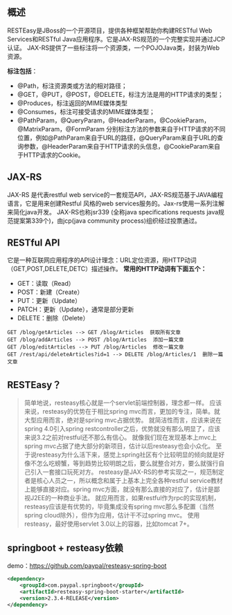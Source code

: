 ## 概述
RESTEasy是JBoss的一个开源项目，提供各种框架帮助你构建RESTful Web Services和RESTful Java应用程序。它是JAX-RS规范的一个完整实现并通过JCP认证。
JAX-RS提供了一些标注将一个资源类，一个POJOJava类，封装为Web资源。

**标注包括**：
- @Path，标注资源类或方法的相对路径；
- @GET，@PUT，@POST，@DELETE，标注方法是用的HTTP请求的类型；
- @Produces，标注返回的MIME媒体类型
- @Consumes，标注可接受请求的MIME媒体类型；
- @PathParam，@QueryParam，@HeaderParam，@CookieParam，@MatrixParam，@FormParam
分别标注方法的参数来自于HTTP请求的不同位置，例如@PathParam来自于URL的路径，@QueryParam来自于URL的查询参数，@HeaderParam来自于HTTP请求的头信息，@CookieParam来自于HTTP请求的Cookie。

## JAX-RS
JAX-RS 是代表restful web service的一套规范API，JAX-RS规范基于JAVA编程语言，它是用来创建Restful 风格的web services服务的。Jax-rs使用一系列注解来简化java开发。
JAX-RS也称jsr339 (全称java specifications requests java规范提案第339个)，由jcp(java community process)组织经过投票通过。

## RESTful API
它是一种互联网应用程序的API设计理念：URL定位资源，用HTTP动词（GET,POST,DELETE,DETC）描述操作。
**常用的HTTP动词有下面五个：**
- GET：读取（Read）
- POST：新建（Create）
- PUT：更新（Update）
- PATCH：更新（Update），通常是部分更新
- DELETE：删除（Delete）
```
GET /blog/getArticles --> GET /blog/Articles  获取所有文章
GET /blog/addArticles --> POST /blog/Articles  添加一篇文章
GET /blog/editArticles --> PUT /blog/Articles  修改一篇文章 
GET /rest/api/deleteArticles?id=1 --> DELETE /blog/Articles/1  删除一篇文章
```


## RESTEasy？
> 简单地说，resteasy核心就是一个servlet前端控制器，理念都一样。
> 应该来说，resteasy的优势在于相比spring mvc而言，更加的专注，简单。就大型应用而言，绝对是spring mvc占据优势。
> 就简洁性而言，应该来说在spring 4.0引入spring restcontroller之后，优势就没有那么明显了，应该来说3.2之前对restful还不那么有信心。
> 就像我们现在发现基本上mvc上spring mvc占据了绝大部分的新项目，估计以后resteasy也会小众化。
> 至于说resteasy为什么活下来，感觉上spring社区有个比较明显的倾向就是好像不怎么吃螃蟹，等到趋势比较明朗之后，要么就整合对方，要么就强行自己引入一套接口玩死对方。
> resteasy是JAX-RS的参考实现之一，规范制定者是核心人员之一，所以概念和属于上基本上完全各种restful service教材上能够直接对应。spring mvc方面，就没有那么直接的对应了，估计是鄙视J2EE的一种商业手法。
> 就应用而言，如果restful作为rpc的实现机制，resteasy应该是有优势的，毕竟集成没有spring mvc那么多配置（当然spring cloud除外），但作为应用，估计干不过spring mvc。
> 使用resteasy，最好使用servlet 3.0以上的容器，比如tomcat 7+。

## springboot + resteasy依赖

demo：https://github.com/paypal/resteasy-spring-boot

```xml
<dependency>
    <groupId>com.paypal.springboot</groupId>
    <artifactId>resteasy-spring-boot-starter</artifactId>
    <version>2.3.4-RELEASE</version>
</dependency>
```
